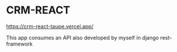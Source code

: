 # CRM-REACT

https://crm-react-taupe.vercel.app/

This app consumes an API also developed by myself in django rest-framework
